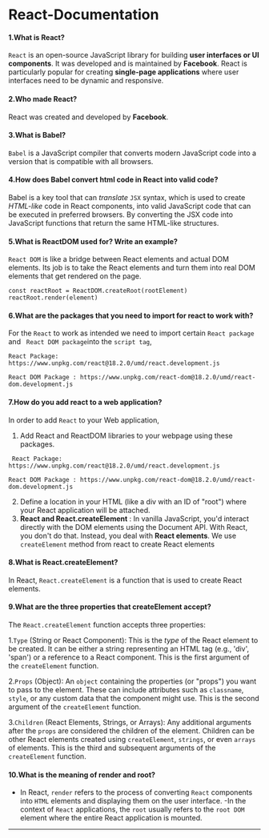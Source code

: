 # React-Documentation

#### 1.What is React?
`React` is an open-source JavaScript library for building **user interfaces or UI components**. It was developed and is maintained by **Facebook**. React is particularly popular for creating **single-page applications** where user interfaces need to be dynamic and responsive.

#### 2.Who made React?
React was created and developed by **Facebook**.

#### 3.What is Babel?
`Babel` is a JavaScript compiler that converts modern JavaScript code into a version that is compatible with all browsers. 

#### 4.How does Babel convert html code in React into valid code?
Babel is a key tool that can *translate* `JSX` syntax, which is used to create *HTML-like* code in React components, into valid JavaScript code that can be executed in preferred browsers. By converting the JSX code into JavaScript functions that return the same HTML-like structures.

#### 5.What is ReactDOM used for? Write an example?
`React DOM` is like a bridge between React elements and actual DOM elements. Its job is to take the React elements and turn them into real DOM elements that get rendered on the page.
```
const reactRoot = ReactDOM.createRoot(rootElement)
reactRoot.render(element)
```

#### 6.What are the packages that you need to import for react to work with?
 For the `React` to work as intended we need to import certain `React package` and ` React DOM package`into the `script tag`,
 ```
 React Package: https://www.unpkg.com/react@18.2.0/umd/react.development.js
 ```

 ```
React DOM Package : https://www.unpkg.com/react-dom@18.2.0/umd/react-dom.development.js
 ```

 #### 7.How do you add react to a web application?
 In order to add `React` to your Web application,
 1. Add React and ReactDOM libraries to your webpage using these packages.
```
 React Package: https://www.unpkg.com/react@18.2.0/umd/react.development.js
 ```

 ```
React DOM Package : https://www.unpkg.com/react-dom@18.2.0/umd/react-dom.development.js
 ```
 2. Define a location in your HTML (like a div with an ID of "root") where your React application will be attached.
 3. **React and React.createElement** : In vanilla JavaScript, you'd interact directly with the DOM elements using the Document API. With React, you don't do that. Instead, you deal with **React elements**. We use `createElement` method from react to create React elements 

 #### 8.What is React.createElement?
 
In React, `React.createElement` is a function that is used to create React elements.

#### 9.What are the three properties that createElement accept?
The `React.createElement` function accepts three properties:

1.`Type` (String or React Component): This is the *type* of the React element to be created. It can be either a string representing an HTML tag (e.g., 'div', 'span') or a reference to a React component. This is the first argument of the `createElement` function.

2.`Props` (Object): An `object` containing the properties (or "props") you want to pass to the element. These can include attributes such as `classname`, `style`, or any custom data that the component might use. This is the second argument of the `createElement` function.

3.`Children` (React Elements, Strings, or Arrays): Any additional arguments after the `props` are considered the children of the element. Children can be other React elements created using `createElement`, `strings`, or even `arrays` of elements. This is the third and subsequent arguments of the `createElement` function.

#### 10.What is the meaning of render and root?
- In React, `render` refers to the process of converting `React` components into `HTML` elements and displaying them on the user interface.
-In the context of `React` applications, the `root` usually refers to the `root DOM` element where the entire React application is mounted.

---
